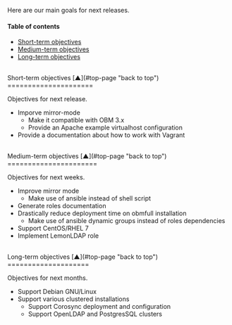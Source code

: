 <a name="top-page"></a>

Here are our main goals for next releases.

#### Table of contents

<!-- START doctoc generated TOC please keep comment here to allow auto update -->
<!-- DON'T EDIT THIS SECTION, INSTEAD RE-RUN doctoc TO UPDATE -->

- [Short-term objectives](#short-term-objectives)
- [Medium-term objectives](#medium-term-objectives)
- [Long-term objectives](#long-term-objectives)

<!-- END doctoc generated TOC please keep comment here to allow auto update -->

<a name="short-term-objectives"></a>

<br>
Short-term objectives  [&#x25B2;](#top-page "back to top")
=====================

Objectives for next release.

 * Imporve mirror-mode
   * Make it compatible with OBM 3.x
   * Provide an Apache example virtualhost configuration
 * Provide a documentation about how to work with Vagrant

<a name="medium-term-objectives"></a>

<br>
Medium-term objectives  [&#x25B2;](#top-page "back to top")
======================

Objectives for next weeks.

 * Improve mirror mode
   * Make use of ansible instead of shell script
 * Generate roles documentation
 * Drastically reduce deployment time on obmfull installation
   * Make use of ansible dynamic groups instead of roles dependencies
 * Support CentOS/RHEL 7
 * Implement LemonLDAP role

<a name="long-term-objectives"></a>

<br>
Long-term objectives  [&#x25B2;](#top-page "back to top")
====================

Objectives for next months.

 * Support Debian GNU/Linux
 * Support various clustered installations
   * Support Corosync deployment and configuration
   * Support OpenLDAP and PostgresSQL clusters

